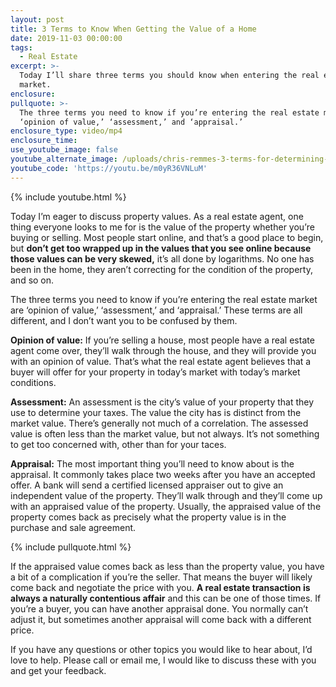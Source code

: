 ```yaml
---
layout: post
title: 3 Terms to Know When Getting the Value of a Home
date: 2019-11-03 00:00:00
tags:
  - Real Estate
excerpt: >-
  Today I’ll share three terms you should know when entering the real estate
  market.
enclosure:
pullquote: >-
  The three terms you need to know if you’re entering the real estate market are
  ‘opinion of value,’ ‘assessment,’ and ‘appraisal.’
enclosure_type: video/mp4
enclosure_time:
use_youtube_image: false
youtube_alternate_image: /uploads/chris-remmes-3-terms-for-determining-a-home-s-value-youtube-.jpg
youtube_code: 'https://youtu.be/m0yR36VNLuM'
---
```


{% include youtube.html %}

Today I’m eager to discuss property values. As a real estate agent, one thing everyone looks to me for is the value of the property whether you’re buying or selling. Most people start online, and that’s a good place to begin, but **don’t get too wrapped up in the values that you see online because those values can be very skewed,** it’s all done by logarithms. No one has been in the home, they aren’t correcting for the condition of the property, and so on.&nbsp;

The three terms you need to know if you’re entering the real estate market are ‘opinion of value,’ ‘assessment,’ and ‘appraisal.’ These terms are all different, and I don’t want you to be confused by them.&nbsp;

**Opinion of value:** If you’re selling a house, most people have a real estate agent come over, they’ll walk through the house, and they will provide you with an opinion of value. That’s what the real estate agent believes that a buyer will offer for your property in today’s market with today’s market conditions.

**Assessment:** An assessment is the city’s value of your property that they use to determine your taxes. The value the city has is distinct from the market value. There’s generally not much of a correlation. The assessed value is often less than the market value, but not always. It’s not something to get too concerned with, other than for your taces.&nbsp;

**Appraisal:** The most important thing you’ll need to know about is the appraisal. It commonly takes place two weeks after you have an accepted offer. A bank will send a certified licensed appraiser out to give an independent value of the property. They’ll walk through and they’ll come up with an appraised value of the property. Usually, the appraised value of the property comes back as precisely what the property value is in the purchase and sale agreement.

{% include pullquote.html %}

If the appraised value comes back as less than the property value, you have a bit of a complication if you’re the seller. That means the buyer will likely come back and negotiate the price with you. **A real estate transaction is always a naturally contentious affair** and this can be one of those times. If you’re a buyer, you can have another appraisal done. You normally can’t adjust it, but sometimes another appraisal will come back with a different price.

If you have any questions or other topics you would like to hear about, I’d love to help. Please call or email me, I would like to discuss these with you and get your feedback.<br>&nbsp;